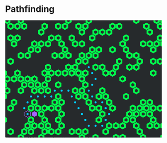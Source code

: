 # Pathfinding

<img src="ScreenShot2019-09-22 .png">

<embed 
id="Applet"
type="application/x-java-applet;version=1.6"
width="999" height="999" 
archive="PathFinder.jar"
/>
